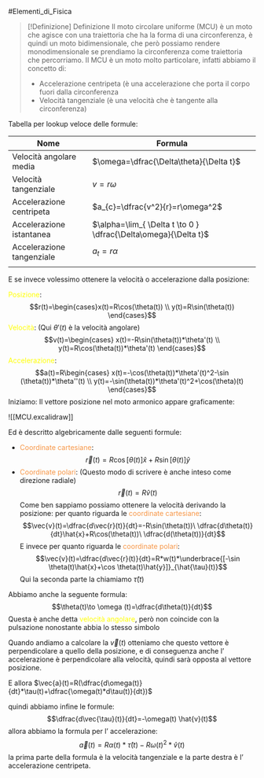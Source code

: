  #Elementi_di_Fisica 
>[!Definizione]  Definizione
>Il moto circolare uniforme (MCU) è un moto che agisce con una traiettoria che ha la forma di una circonferenza, è quindi un moto bidimensionale, che però possiamo rendere monodimensionale se prendiamo la circonferenza come traiettoria che percorriamo.
>Il MCU è un moto molto particolare, infatti abbiamo il concetto di:
>- Accelerazione centripeta (è una accelerazione che porta il corpo fuori dalla circonferenza
>- Velocità tangenziale (è una velocità che è tangente alla circonferenza)

Tabella per lookup veloce delle formule:

| Nome                      | Formula                                                         |
| ------------------------- | --------------------------------------------------------------- |
| Velocità angolare media   | $\omega=\dfrac{\Delta\theta}{\Delta t}$                         |
| Velocità tangenziale      | $v=r\omega$                                                     |
| Accelerazione centripeta  | $a_{c}=\dfrac{v^2}{r}=r\omega^2$                                |
| Accelerazione istantanea  | $\alpha=\lim_{ \Delta t \to 0 } \dfrac{\Delta\omega}{\Delta t}$ |
| Accelerazione tangenziale | $a_{t}=r\alpha$                                                 |
|                           |                                                                 |
E se invece volessimo ottenere la velocità o accelerazione dalla posizione:

<font color="#ffff00">Posizione</font>:
$$r(t)=\begin{cases}x(t)=R\cos(\theta(t)) \\
y(t)=R\sin(\theta(t))
\end{cases}$$
<font color="#ffff00">Velocità</font>: (Qui $\theta'(t)$ è la velocità angolare)
$$v(t)=\begin{cases}
x(t)=-R\sin(\theta(t))*\theta'(t) \\
y(t)=R\cos(\theta(t))*\theta'(t)
\end{cases}$$
<font color="#ffff00">Accelerazione</font>:
$$a(t)=R\begin{cases}
x(t)=-\cos(\theta(t))*\theta'(t)^2-\sin (\theta(t))*\theta''(t) \\
y(t)=-\sin(\theta(t))*\theta'(t)^2+\cos(\theta)(t)
\end{cases}$$Iniziamo:
Il vettore posizione nel moto armonico appare graficamente:


![[MCU.excalidraw]]

Ed è descritto algebricamente dalle seguenti formule:

- <font color="#f79646">Coordinate cartesiane</font>:
$$\vec{r}(t)=R\cos[\theta(t)]\hat{x}+R\sin[\theta(t)]\hat{y}$$
- <font color="#f79646">Coordinate polari</font>: (Questo modo di scrivere è anche inteso come direzione radiale)
$$\vec{r}(t)=R\hat{v}(t)$$ 
Come ben sappiamo possiamo ottenere la velocità derivando la posizione:
per quanto riguarda le <font color="#f79646">coordinate cartesiane</font>:
$$\vec{v}(t)=\dfrac{d\vec{r}(t)}{dt}=-R\sin(\theta(t))\ \dfrac{d\theta(t)}{dt}\hat{x}+R\cos(\theta(t))\ \dfrac{d(\theta(t))}{dt}$$
E invece per quanto riguarda le <font color="#f79646">coordinate polari</font>:
$$\vec{v}(t)=\dfrac{d\vec{r}(t)}{dt}=R*w(t)*\underbrace{[-\sin \theta(t)\hat{x}+\cos \theta(t)\hat{y}]}_{\hat{\tau}(t)}$$
Qui la seconda parte la chiamiamo $\hat{\tau}(t)$

Abbiamo anche la seguente formula:
$$\theta(t)\to \omega (t)=\dfrac{d\theta(t)}{dt}$$
Questa è anche detta <font color="#ffff00">velocità angolare</font>, però non coincide con la pulsazione nonostante abbia lo stesso simbolo

Quando andiamo a calcolare la $\vec{v}(t)$ otteniamo che questo vettore è perpendicolare a quello della posizione, e di conseguenza anche l’ accelerazione è perpendicolare alla velocità, quindi sarà opposta al vettore posizione.

E allora $\vec{a}(t)=R(\dfrac{d\omega(t)}{dt}*\tau(t)+\dfrac{\omega(t)*d\tau(t)}{dt})$

quindi abbiamo infine le formule:
$$\dfrac{d\vec{\tau}(t)}{dt}=-\omega(t) \hat{v}(t)$$
allora abbiamo la formula per l’ accelerazione:
$$\vec{a}(t)=R\alpha(t)*\hat{\tau}(t)-R\omega(t)^2*\hat{v}(t)$$
la prima parte della formula è la velocità tangenziale e la parte destra è l’ accelerazione centripeta. 